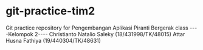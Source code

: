 # git-practice-tim2
Git practice repository for Pengembangan Aplikasi Piranti Bergerak class
----Kelompok 2----
Christianto Natalio Saleky (18/431998/TK/48015)
Attar Husna Fathiya (19/440304/TK/48631)

